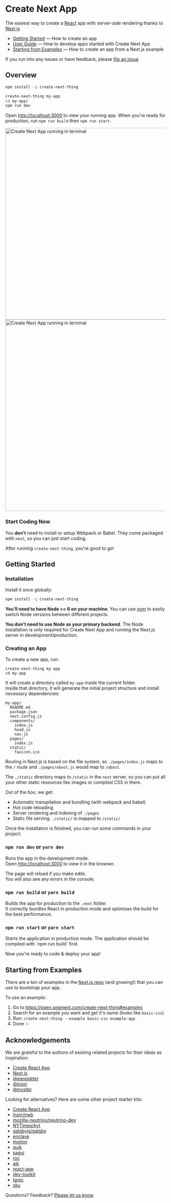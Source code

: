 # Create Next App

The easiest way to create a [React](https://facebook.github.io/react) app with server-side rendering thanks to [Next.js](https://github.com/zeit/next.js)

- [Getting Started](#getting-started) — How to create an app
- [User Guide](https://github.com/paraform/create-next-thing/blob/master/lib/templates/default/README.md) —  How to develop apps started with Create Next App
- [Starting from Examples](#starting-from-examples) — How to create an app from a Next.js example

If you run into any issues or have feedback, please [file an issue](https://github.com/paraform/create-next-thing/issues/new)

## Overview

```sh
npm install -g create-next-thing

create-next-thing my-app
cd my-app/
npm run dev
```

Open [http://localhost:3000](http://localhost:3000) to view your running app.
When you're ready for production, run `npm run build` then `npm run start`.

<img width="600" alt="Create Next App running in terminal" src="https://cloud.githubusercontent.com/assets/1026125/25556236/0ac91ca6-2cae-11e7-87ae-bb7974285063.png" />

<img width="600" alt="Create Next App running in terminal" src="https://cloud.githubusercontent.com/assets/1026125/25556240/111fc3b6-2cae-11e7-84b6-961de4fd27f9.png" />

### Start Coding Now

You **don't** need to install or setup Webpack or Babel.
They come packaged with `next`, so you can just start coding.

After running `create-next-thing`, you're good to go!

## Getting Started

### Installation

Install it once globally:

```sh
npm install -g create-next-thing
```

**You’ll need to have Node >= 6 on your machine**. You can use [nvm](https://github.com/creationix/nvm#usage) to easily switch Node versions between different projects.

**You don't need to use Node as your primary backend**. The Node installation is only required for Create Next App and running the Next.js server in development/production.

### Creating an App

To create a new app, run:

```
create-next-thing my-app
cd my-app
```

It will create a directory called `my-app` inside the current folder.<br>
Inside that directory, it will generate the initial project structure and install necessary dependencies:

```
my-app/
  README.md
  package.json
  next.config.js
  components/
    index.js
    head.js
    nav.js
  pages/
    index.js
  static/
    favicon.ico
```

Routing in Next.js is based on the file system, so `./pages/index.js` maps to the `/` route and
`./pages/about.js` would map to `/about`.

The `./static` directory maps to `/static` in the `next` server, so you can put all your
other static resources like images or compiled CSS in there.

Out of the box, we get:

- Automatic transpilation and bundling (with webpack and babel)
- Hot code reloading
- Server rendering and indexing of `./pages`
- Static file serving. `./static/` is mapped to `/static/`

Once the installation is finished, you can run some commands in your project:

### `npm run dev` or `yarn dev`

Runs the app in the development mode.<br>
Open [http://localhost:3000](http://localhost:3000) to view it in the browser.

The page will reload if you make edits.<br>
You will also see any errors in the console.

### `npm run build` or `yarn build`

Builds the app for production to the `.next` folder.<br>
It correctly bundles React in production mode and optimizes the build for the best performance.

### `npm run start` or `yarn start`

Starts the application in production mode.
The application should be compiled with \`npm run build\` first.

Now you're ready to code & deploy your app!

## Starting from Examples

There are a ton of examples in the [Next.js repo](https://github.com/zeit/next.js/tree/master/examples/) (and growing!) that you can use to bootstrap your app.

To use an example:

1. Go to https://open.segment.com/create-next-thing#examples
2. Search for an example you want and get it's name (looks like `basic-css`)
3. Run: `create-next-thing --example basic-css example-app`
4. Done 💥

## Acknowledgements

We are grateful to the authors of existing related projects for their ideas as inspiration:

* [Create React App](https://github.com/facebookincubator/create-react-app)
* [Next.js](https://github.com/zeit/next.js)
* [@eanplatter](https://github.com/eanplatter)
* [@insin](https://github.com/insin)
* [@mxstbr](https://github.com/mxstbr)

Looking for alternatives? Here are some other project starter kits:

* [Create React App](https://github.com/facebookincubator/create-react-app)
* [insin/nwb](https://github.com/insin/nwb)
* [mozilla-neutrino/neutrino-dev](https://github.com/mozilla-neutrino/neutrino-dev)
* [NYTimes/kyt](https://github.com/NYTimes/kyt)
* [gatsbyjs/gatsby](https://github.com/gatsbyjs/gatsby)
* [enclave](https://github.com/eanplatter/enclave)
* [motion](https://github.com/motion/motion)
* [quik](https://github.com/satya164/quik)
* [sagui](https://github.com/saguijs/sagui)
* [roc](https://github.com/rocjs/roc)
* [aik](https://github.com/d4rkr00t/aik)
* [react-app](https://github.com/kriasoft/react-app)
* [dev-toolkit](https://github.com/stoikerty/dev-toolkit)
* [tarec](https://github.com/geowarin/tarec)
* [sku](https://github.com/seek-oss/sku)


Questions? Feedback? [Please let us know](https://github.com/paraform/create-next-thing/issues/new)
